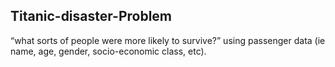 ## Titanic-disaster-Problem
“what sorts of people were more likely to survive?” using passenger data (ie name, age, gender, socio-economic class, etc).
